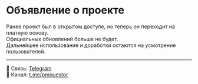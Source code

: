 # Объявление о проекте

Ранее проект был в открытом доступе, но теперь он переходит на платную основу.  
Официальных обновлений больше не будет.  
Дальнейшее использование и доработки остаются на усмотрение пользователей.

---

📩 Связь: [Telegram](https://t.me/memesenser)  
📢 Канал: [t.me/pmquestor](https://t.me/pmquestor)
